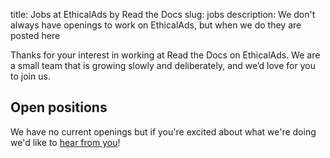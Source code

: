 title: Jobs at EthicalAds by Read the Docs
slug: jobs
description: We don't always have openings to work on EthicalAds, but when we do they are posted here


Thanks for your interest in working at Read the Docs on EthicalAds.
We are a small team that is growing slowly and deliberately,
and we’d love for you to join us.

Open positions
--------------

We have no current openings but if you're excited about what we're doing
we'd like to [hear from you]({filename}/pages/contact.md)!

